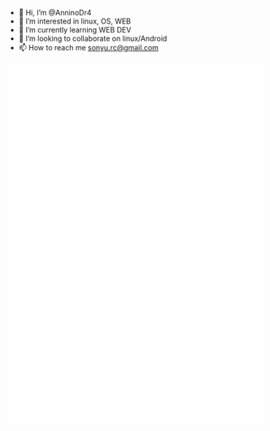 - 👋 Hi, I’m @AnninoDr4
- 👀 I’m interested in linux, OS, WEB
- 🌱 I’m currently learning WEB DEV
- 💞️ I’m looking to collaborate on linux/Android
- 📫 How to reach me sonyu.rc@gmail.com

<p align="center">
<img src="github-metrics.svg" >
</p>

<!---
AnninoDr4/AnninoDr4 is a ✨ special ✨ repository because its `README.md` (this file) appears on your GitHub profile.
You can click the Preview link to take a look at your changes.
--->
